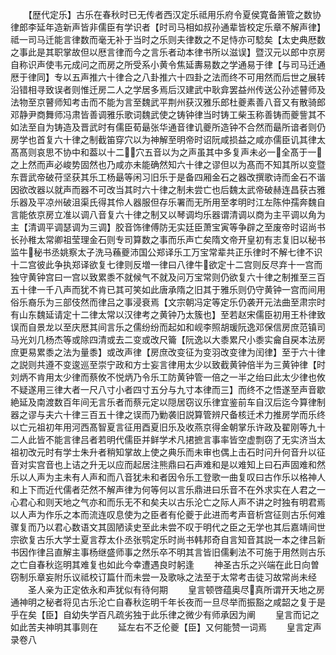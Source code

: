 <!-- { "loadSidebar": true } -->
　　【歴代定乐】古乐在春秋时已无传者西汉定乐祗用乐府令夏侯寛备箫管之数协律郎李延年造新声皆非儒臣有学识者【时司马相如叔孙通辈皆校定乐章不解声律】祗一司马迁能言律数而毫无补于当时之乐则夫律数之不足恃亦可騐矣【太史典厯数之事此是其职掌故但以厯言律而今之言乐者动本律书所以滋误】暨汉元以郎中京房自称识声使韦元成问之而房之所受系小黄令焦延夀易数之学通易于律【与司马迁通厯于律同】专以五声推六十律合之八卦推六十四卦之法而终不可用然而后世之展转沿错相寻致误者则惟迁房二人之学居多焉后汉建武中耿弇罢益州传送公孙述瞽师及法物至京瞽师知考击而不能为言至魏武平荆州获汉雅乐郎杜夔素善八音又有散骑郎邓静尹商舞师冯肃皆善调雅乐歌词魏武使之铸钟律当时铸工柴玉称善铸而夔訾其不如法至自为铸造及晋武时有儒臣荀朂张华通音律讥夔所造钟不合然而朂所谙者则仍房学也首复六十律之制截笛穿穴以为神解至明帝时诏阮咸损益之咸亦儒臣讥其律太髙髙则哀思不协中和葢以十二穴五音以为之声虽其中多复声未必一全髙于一之上然而声必峻势固然也乃咸亦未能确然知六十律之谬但以为髙而不知其所以变暨东晋武帝破苻坚获其乐工杨朂等闲习旧乐于是备四厢金石之器改撰歌诗而金石不谐因欲改器以就声而器不可改当其时六十律之制未尝亡也后魏太武帝破赫连昌获古雅乐器及平凉州破沮渠氏得其伶人器服但存乐署而无所用至孝明时江左陈仲孺奔魏自言能依京房立准以调八音复六十律之制又以琴调均乐器谓清调以商为主平调以角为主【清调平调瑟调为三调】胶音饰律傅防无实廷臣萧宝寅等争辟之至废帝时诏尚书长孙稚太常卿祖莹理金石则专司算数之事而乐声亡矣隋文帝开皇初有志复旧以秘书监牛秘书丞姚察太子洗马蘓夔沛国公郑译乐工万宝常辈共正乐律时不解七律不识十二宫彼此争执郑译欲复七律则反増一律曰八律牛欲定十二宫则反尽弃十一宫而独守黄钟宫曰一宫以致累黍不就候气不就及问万宝常则仍欲复六十律之制推至三百五十律一千八声而犹不肯已其可笑如此唐承隋之旧其于雅乐则仍守黄钟一宫而间用俗乐裔乐为三部伎然而律吕之事浸衰焉【文宗朝冯定等定乐仍袭开元法曲至肃宗时有山东魏延请定十二律太常以汉律考之黄钟乃太簇也】至若赵宋儒臣初用王朴律致误而自景龙以至庆厯其间言乐之儒纷纷而起如和岘李照胡瑗阮逸邓保信房庶范镇司马光刘几杨杰等或除四清或去二变或改尺籥【阮逸以大黍累尺小黍实龠自戻本法房庶更易累黍之法为量黍】或改声律【房庶改变征为变羽改变律为闰律】至于六十律之説则共遵不变逡巡至崇宁政和方士妄言律用太少以致截黄钟倍半为三黄钟律【时刘炳不肯用太少律而蔡攸不悦炳乃令乐工防黄钟管一倍之一半之绐曰此太少律也攸不疑遂用三律大者一尺八寸小者四寸五分与九寸本律而三】而终不之悟遂至声音歇絶延及南渡数百年间无言乐者而蔡元定以隠居窃议乐律宜鉴前车自汉后迄今算律制器之谬与夫六十律三百五十律之误而乃勦袭旧説算管辨尺备核迁术力推房学而乐终以亡元祖初年用河西髙智夏言征用酉夏旧乐及收燕京得金朝掌乐许政及翟刚等九十二人此皆不能言律吕者若明代儒臣并鲜学术凡捃摭言事率皆空虚剽窃了无实济当太祖初改元时有学士朱升者稍知掌故上使之典乐而未审也偶上击石时问升何音升以征音对实宫音也上诘之升无以应而起居注熊鼎曰石声难和是以难知上曰石声固难和然乐以人声为主未有人声和而八音犹未和者因令乐工登歌一曲复叹曰古作乐以格神人和上下而近代儒者茫然不解声律为何等何以言乐鼎进曰乐音不在外求实在人君之一心君心和则天地之气亦和而乐无不和矣夫以古乐沦亡之际人声不讲之时独有明君焉以人声为作乐之本而流连叹息使为之臣者有伦夔于此进而考声音析宫征则古乐何难骤复而乃以君心数语文其固陋读史至此未尝不叹于明代之臣之无学也其后嘉靖间世宗欲复古乐大学士夏言荐太仆丞张鹗定乐时尚书韩邦奇自言知音其説一本之律吕新书因作律吕直解主事杨继盛师事之然乐卒不明其言皆旧儒剰法不可施于用然则古乐之亡自春秋迄明其难复也如此今幸遭遇良时躬逢
　　神圣古乐之兴端在此日向曽窃制乐章妄附乐议祗校订篇什而未尝一及歌咏之法至于太常考击徒习故常尚未经
　　圣人亲为正定依永和声犹似有待何期
　　皇言顿啓蕴奥尽真所谓开天地之房通神明之秘者将见古乐沦亡自春秋迄明千年长夜而一旦尽举而振豁之咸韶之复于是乎在矣【臣】自幼失学百凡疏劣独于此乐律之微少有师承因为阐
　　皇言而记之如此苦夫神明其事则在
　　延左右不乏伦夔【臣】又何能赞一词焉
　　皇言定声录卷八
